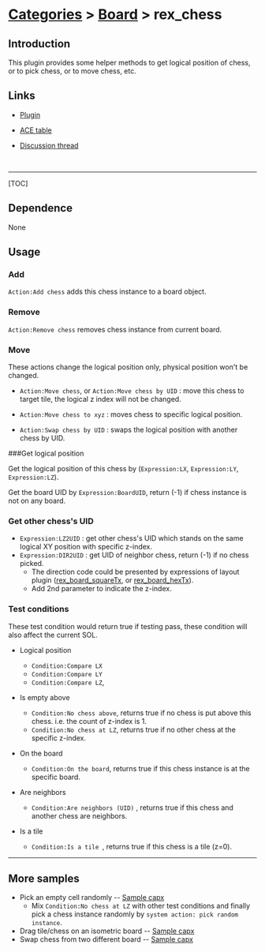 # [Categories](categories.index.html) > [Board](board.index.html) > rex_chess

## Introduction

This plugin provides some helper methods to get logical position of chess, or to pick chess, or to move chess, etc.

## Links

- [Plugin](https://dl.dropboxusercontent.com/u/5779181/C2Repo/Zip/behaviors/rex_chess.7z)

- [ACE table](https://rexrainbow.github.io/C2RexDoc/c2rexpluginsACE/behavior_rex_chess.html)

- [Discussion thread](https://www.scirra.com/forum/plugin-board-layout2board-behavior-grid-move_t69647)

  ​

----

[TOC]

## Dependence

None

## Usage

### Add

`Action:Add chess` adds this chess instance to a board object.

### Remove

`Action:Remove chess` removes chess instance from current board.

### Move

These actions change the logical position only, physical position won't be changed.

- `Action:Move chess`, or `Action:Move chess by UID` : move this chess to target tile, the logical z index will not be changed.

- `Action:Move chess to xyz` : moves chess to specific logical position.

- `Action:Swap chess by UID` : swaps the logical position with another chess by UID.

###Get logical position

Get the logical position of this chess by  (`Expression:LX`, `Expression:LY`, `Expression:LZ`). 

Get the board UID by `Expression:BoardUID`, return (-1) if chess instance is not on any board.

### Get other chess's UID

- `Expression:LZ2UID` : get other chess's UID which stands on the same logical XY position with specific z-index.
- `Expression:DIR2UID` : get UID of neighbor chess, return (-1) if no chess picked. 
  - The direction code could be presented by expressions of layout plugin ([rex_board_squareTx](rex_board_squaretx.html), or [rex_board_hexTx](rex_board_hextx.html)). 
  - Add 2nd parameter to indicate the z-index. 

### Test conditions

These test condition would return true if testing pass, these condition will also affect the current SOL.

- Logical position
  - `Condition:Compare LX`
  - `Condition:Compare LY`
  - `Condition:Compare LZ`,
- Is empty above 
  - `Condition:No chess above`, returns true if no chess is put above this chess. i.e. the count of z-index is 1. 
  - `Condition:No chess at LZ`, returns true if no other chess at the specific z-index.


- On the board
  - `Condition:On the board`, returns true if this chess instance is at the specific board. 

- Are neighbors
  - `Condition:Are neighbors (UID)` , returns true if this chess and another chess are neighbors.

- Is a tile

  - `Condition:Is a tile `, returns true if this chess is a tile (z=0).


----

## More samples

- Pick an empty cell randomly -- [Sample capx](https://1drv.ms/u/s%21Am5HlOzVf0kHhCXcWcXRP77I-oWc)
  - Mix `Condition:No chess at LZ` with other test conditions and finally pick a chess instance randomly by `system action: pick random instance`.
- Drag tile/chess on an isometric board -- [Sample capx](https://1drv.ms/u/s%21Am5HlOzVf0kHlChl6hq13rqvvjHH)
- Swap chess from two different board -- [Sample capx](https://1drv.ms/u/s%21Am5HlOzVf0kHk3SRlSLBM-TnaVRA)